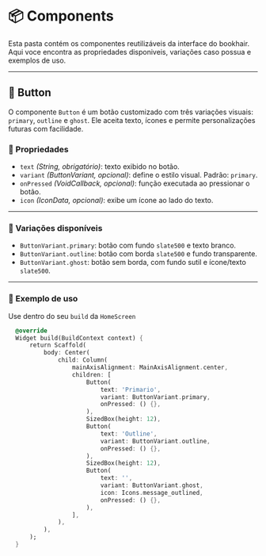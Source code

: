 # 📦 Components

Esta pasta contém os componentes reutilizáveis da interface do bookhair. Aqui voce encontra as propriedades disponiveis, variações caso possua e exemplos de uso.

---

## 🔘 Button

O componente `Button` é um botão customizado com três variações visuais: `primary`, `outline` e `ghost`. Ele aceita texto, ícones e permite personalizações futuras com facilidade.

### 🧩 Propriedades

- `text` _(String, obrigatório)_: texto exibido no botão.
- `variant` _(ButtonVariant, opcional)_: define o estilo visual. Padrão: `primary`.
- `onPressed` _(VoidCallback, opcional)_: função executada ao pressionar o botão.
- `icon` _(IconData, opcional)_: exibe um ícone ao lado do texto.

---

### 🎨 Variações disponíveis

- `ButtonVariant.primary`: botão com fundo `slate500` e texto branco.
- `ButtonVariant.outline`: botão com borda `slate500` e fundo transparente.
- `ButtonVariant.ghost`: botão sem borda, com fundo sutil e ícone/texto `slate500`.

---

### 🧪 Exemplo de uso

Use dentro do seu `build` da `HomeScreen`

```dart
  @override
  Widget build(BuildContext context) {
      return Scaffold(
          body: Center(
              child: Column(
                  mainAxisAlignment: MainAxisAlignment.center,
                  children: [
                      Button(
                          text: 'Primario',
                          variant: ButtonVariant.primary,
                          onPressed: () {},
                      ),
                      SizedBox(height: 12),
                      Button(
                          text: 'Outline',
                          variant: ButtonVariant.outline,
                          onPressed: () {},
                      ),
                      SizedBox(height: 12),
                      Button(
                          text: '',
                          variant: ButtonVariant.ghost,
                          icon: Icons.message_outlined,
                          onPressed: () {},
                      ),
                  ],
              ),
          ),
      );
  }
```
